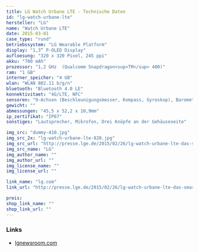 ```yaml
---
title: LG Watch Urbane LTE - Technische Daten
id: "lg-watch-urbane-lte"
hersteller: "LG"
name: "Watch Urbane LTE"
date: 2015-03-01
case_type: "rund"
betriebssystem: "LG Wearable Platform"
display: "1,3” P-OLED Display"
aufloesung: "320 x 320 Pixel, 245 ppi"
akku: "700 mAh"
prozessor: "1,2 GHz  (Qualcomm Snapdragon<sup>TM</sup> 400)"
ram: "1 GB"
interner_speicher: "4 GB"
wlan: "WLAN 802.11 b/g/n"
bluetooth: "Bluetooth 4.0 LE"
konnektivitaet: "4G/LTE, NFC"
sensoren: "9-Achsen (Beschleunigungsmesser, Kompass, Gyroskop), Barometer, Pulsmesser, GPS"
gewicht: ""
abmessungen: "45,5 x 52,2 x 10,9mm"
ip_zertifikat: "IP67"
sonstiges: "Lautsprecher, Mikrofon, Drei Knöpfe an der Gehäuseseite"

img_src: "dummy-410.jpg"
img_src_2x: "lg-watch-urbane-lte-820.jpg"
img_src_url: "http://presse.lge.de/2015/02/26/lg-watch-urbane-lte-das-smartphone-fuers-handgelenk-und-so-viel-mehr/"
img_src_name: "LG"
img_author_name: ""
img_author_url: ""
img_license_name: ""
img_license_url: ""

link_name: "lg.com"
link_url: "http://presse.lge.de/2015/02/26/lg-watch-urbane-lte-das-smartphone-fuers-handgelenk-und-so-viel-mehr/"

preis: 
shop_link_name: ""
shop_link_url: ""
---
```


### Links
* [lgnewsroom.com](http://www.lgnewsroom.com/2015/03/lg-watch-urbane-lte/)
